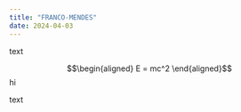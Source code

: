 ```yaml
---
title: "FRANCO-MENDES"
date: 2024-04-03
---
```


text

$$\begin{aligned}
E = mc^2
\end{aligned}$$
hi


text
